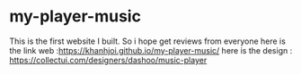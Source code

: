 # my-player-music
This is the first website I built. So i hope get reviews from everyone
here is the link web :https://khanhjoi.github.io/my-player-music/
here is the design : https://collectui.com/designers/dashoo/music-player
